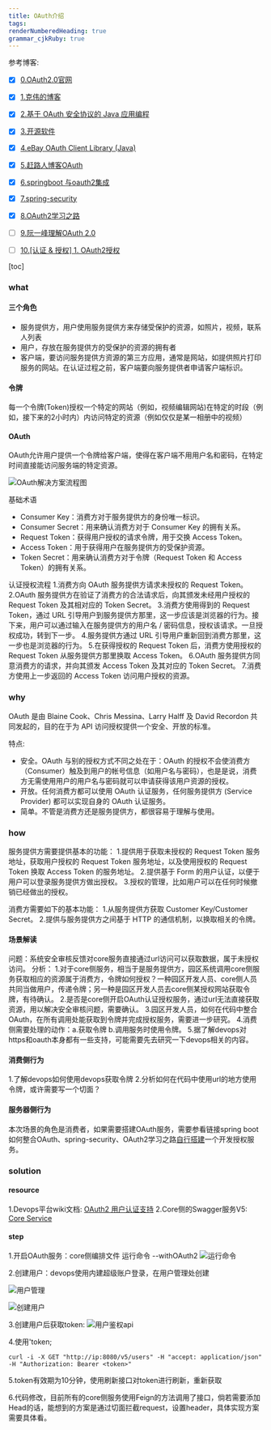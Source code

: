 ```yaml
---
title: OAuth介绍 
tags: 
renderNumberedHeading: true
grammar_cjkRuby: true
---
```


参考博客:
- [x] [0.OAuth2.0官网](https://oauth.net/2/)
- [X] [1.克伟的博客](https://www.cnblogs.com/wangkewei/archive/2011/01/14/1935849.html)
- [x] [2.基于 OAuth 安全协议的 Java 应用编程](https://blog.csdn.net/liuxiao723846/article/details/46890899)
- [x] [3.开源软件](https://www.oschina.net/project/tag/307/oauth)
- [x] [4.eBay OAuth Client Library (Java)](https://www.oschina.net/p/ebay-oauth-java-client)
- [X] [5.赶路人博客OAuth](https://blog.csdn.net/liuxiao723846/article/details/46894827)
- [x] [6.springboot 与oauth2集成](https://blog.csdn.net/chenyongtu110/article/details/82912306)
- [x] [7.spring-security](https://projects.spring.io/spring-security-oauth/docs/oauth2.html)
- [x] [8.OAuth2学习之路](https://my.oschina.net/jast90?q=oauth)
- [ ] [9.阮一峰理解OAuth 2.0](http://www.ruanyifeng.com/blog/2014/05/oauth_2_0.html)
- [ ] [10.[认证 & 授权] 1. OAuth2授权](https://www.cnblogs.com/linianhui/p/oauth2-authorization.html)



[toc]

### what
#### 三个角色
- 服务提供方，用户使用服务提供方来存储受保护的资源，如照片，视频，联系人列表
- 用户，存放在服务提供方的受保护的资源的拥有者
- 客户端，要访问服务提供方资源的第三方应用，通常是网站，如提供照片打印服务的网站。在认证过程之前，客户端要向服务提供者申请客户端标识。
#### 令牌
每一个令牌(Token)授权一个特定的网站（例如，视频编辑网站)在特定的时段（例如，接下来的2小时内）内访问特定的资源（例如仅仅是某一相册中的视频）
#### OAuth
OAuth允许用户提供一个令牌给客户端，使得在客户端不用用户名和密码，在特定时间直接能访问服务端的特定资源。

![OAuth解决方案流程图](./images/1577091589369.png)

基础术语
- Consumer Key：消费方对于服务提供方的身份唯一标识。
- Consumer Secret：用来确认消费方对于 Consumer Key 的拥有关系。
- Request Token：获得用户授权的请求令牌，用于交换 Access Token。
- Access Token：用于获得用户在服务提供方的受保护资源。
- Token Secret：用来确认消费方对于令牌（Request Token 和 Access Token）的拥有关系。

认证授权流程
1.消费方向 OAuth 服务提供方请求未授权的 Request Token。
2.OAuth 服务提供方在验证了消费方的合法请求后，向其颁发未经用户授权的 Request Token 及其相对应的 Token Secret。
3.消费方使用得到的 Request Token，通过 URL 引导用户到服务提供方那里，这一步应该是浏览器的行为。接下来，用户可以通过输入在服务提供方的用户名 / 密码信息，授权该请求。一旦授权成功，转到下一步。
4.服务提供方通过 URL 引导用户重新回到消费方那里，这一步也是浏览器的行为。
5.在获得授权的 Request Token 后，消费方使用授权的 Request Token 从服务提供方那里换取 Access Token。
6.OAuth 服务提供方同意消费方的请求，并向其颁发 Access Token 及其对应的 Token Secret。
7.消费方使用上一步返回的 Access Token 访问用户授权的资源。

### why
OAuth 是由 Blaine Cook、Chris Messina、Larry Halff 及 David Recordon 共同发起的，目的在于为 API 访问授权提供一个安全、开放的标准。

特点:
- 安全。OAuth 与别的授权方式不同之处在于：OAuth 的授权不会使消费方（Consumer）触及到用户的帐号信息（如用户名与密码），也是是说，消费方无需使用用户的用户名与密码就可以申请获得该用户资源的授权。
- 开放。任何消费方都可以使用 OAuth 认证服务，任何服务提供方 (Service Provider) 都可以实现自身的 OAuth 认证服务。
- 简单。不管是消费方还是服务提供方，都很容易于理解与使用。

### how

服务提供方需要提供基本的功能：
1.提供用于获取未授权的 Request Token 服务地址，获取用户授权的 Request Token 服务地址，以及使用授权的 Request Token 换取 Access Token 的服务地址。
2.提供基于 Form 的用户认证，以便于用户可以登录服务提供方做出授权。
3.授权的管理，比如用户可以在任何时候撤销已经做出的授权。

消费方需要如下的基本功能：
1.从服务提供方获取 Customer Key/Customer Secret。
2.提供与服务提供方之间基于 HTTP 的通信机制，以换取相关的令牌。

#### 场景解读
问题：系统安全审核反馈对core服务直接通过url访问可以获取数据，属于未授权访问。
分析：
1.对于core侧服务，相当于是服务提供方，园区系统调用core侧服务获取相应的资源属于消费方，令牌如何授权？一种园区开发人员、core侧人员共同当做用户，传递令牌；另一种是园区开发人员去core侧某授权网站获取令牌，有待确认。
2.是否是core侧开启OAuth认证授权服务，通过url无法直接获取资源，用以解决安全审核问题，需要确认。
3.园区开发人员，如何在代码中整合OAuth，在所有调用处能获取到令牌并完成授权服务，需要进一步研究。
4.消费侧需要处理的动作：a.获取令牌 b.调用服务时使用令牌。
5.据了解devops对https和oauth本身都有一些支持，可能需要先去研究一下devops相关的内容。

#### 消费侧行为
1.了解devops如何使用devops获取令牌
2.分析如何在代码中使用url的地方使用令牌，或许需要写一个切面？

#### 服务器侧行为
本次场景的角色是消费者，如果需要搭建OAuth服务，需要参看链接spring boot如何整合OAuth、spring-security、OAuth2学习之路[自行搭建](https://tools.ietf.org/html/rfc6749)一个开发授权服务。

### solution
#### resource
1.Devops平台wiki文档:
[OAuth2 用户认证支持](https://wiki.megvii-inc.com/pages/viewpage.action?pageId=40608932#id-4.3.6.2OAuth2%E7%94%A8%E6%88%B7%E8%AE%A4%E8%AF%81%E6%94%AF%E6%8C%81-5OAuth2%E6%B5%8B%E8%AF%95%E8%BF%87%E7%A8%8B)
2.Core侧的Swagger服务V5:
[Core Service](http://10.122.100.7:8080/doc/v5/#/)

#### step
1.开启OAuth服务：core侧编排文件 运行命令 --withOAuth2
![运行命令](./images/1577171954195.png)

2.创建用户：devops使用内建超级账户登录，在用户管理处创建

![用户管理](./images/1577172336560.png)

![创建用户](./images/1577172392037.png)

3.创建用户后获取token: 
![用户鉴权api](./images/1577172501997.png)

4.使用'token;
```
curl -i -X GET "http://ip:8080/v5/users" -H "accept: application/json"  -H "Authorization: Bearer <token>"
```

5.token有效期为10分钟，使用刷新接口对token进行刷新，重新获取

6.代码修改，目前所有的core侧服务使用Feign的方法调用了接口，倘若需要添加Head的话，能想到的方案是通过切面拦截request，设置header，具体实现方案需要具体看。
